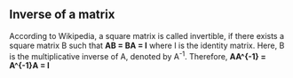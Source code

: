 ## Inverse of a matrix
According to Wikipedia, a square matrix is called invertible, if there exists a square matrix B such that
**AB = BA = I**
where I is the identity matrix. Here, B is the multiplicative inverse of A, denoted by A<sup>-1</sup>. Therefore,
**AA^{-1} = A^{-1}A = I**
